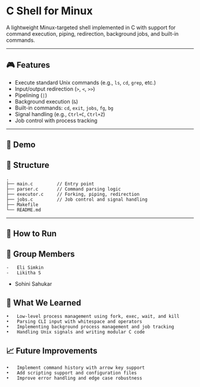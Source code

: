 # C Shell for Minux
A lightweight Minux-targeted shell implemented in C with support for command execution, piping, redirection, background jobs, and built-in commands.

---

## 🎮 Features 

- Execute standard Unix commands (e.g., `ls`, `cd`, `grep`, etc.)
- Input/output redirection (`>`, `<`, `>>`)
- Pipelining (`|`)
- Background execution (`&`)
- Built-in commands: `cd`, `exit`, `jobs`, `fg`, `bg`
- Signal handling (e.g., `Ctrl+C`, `Ctrl+Z`)
- Job control with process tracking
---

## 📸 Demo



## 📂 Structure
```
.
├── main.c         // Entry point
├── parser.c       // Command parsing logic
├── executor.c     // Forking, piping, redirection
├── jobs.c         // Job control and signal handling
├── Makefile
└── README.md
```
---

## 🧪 How to Run



## 🙋 Group Members
	-	Eli Simkin
	-	Likitha S
  - Sohini Sahukar

## 🧠 What We Learned
	•	Low-level process management using fork, exec, wait, and kill
	•	Parsing CLI input with whitespace and operators
	•	Implementing background process management and job tracking
	•	Handling Unix signals and writing modular C code

## 📈 Future Improvements
	•	Implement command history with arrow key support
	•	Add scripting support and configuration files
	•	Improve error handling and edge case robustness
